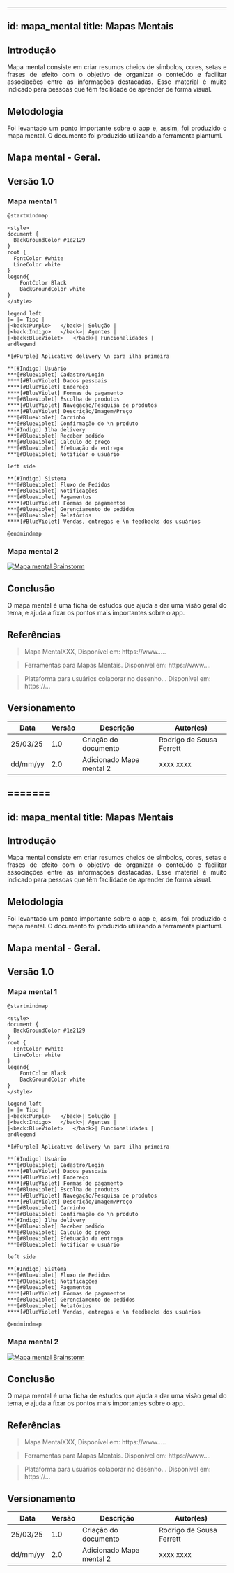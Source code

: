 
---
id: mapa_mental
title: Mapas Mentais
---

## Introdução

<p align = "justify">
Mapa mental consiste em criar resumos cheios de símbolos, cores, setas e frases de efeito com o objetivo de organizar o conteúdo e facilitar associações entre as informações destacadas. Esse material é muito indicado para pessoas que têm facilidade de aprender de forma visual.
</p>

## Metodologia

<p align = "justify">
Foi levantado um ponto importante sobre o app e, assim, foi produzido o mapa mental. O documento foi produzido utilizando a ferramenta plantuml.
</p>

## Mapa mental - Geral.

## Versão 1.0

### Mapa mental 1
```puml
@startmindmap

<style>
document {
  BackGroundColor #1e2129
}
root {
  FontColor #white
  LineColor white
}
legend{
    FontColor Black
    BackGroundColor white
}
</style>

legend left
|= |= Tipo |
|<back:Purple>   </back>| Solução |
|<back:Indigo>   </back>| Agentes |
|<back:BlueViolet>   </back>| Funcionalidades |
endlegend

*[#Purple] Aplicativo delivery \n para ilha primeira

**[#Indigo] Usuário
***[#BlueViolet] Cadastro/Login
****[#BlueViolet] Dados pessoais
****[#BlueViolet] Endereço
****[#BlueViolet] Formas de pagamento
***[#BlueViolet] Escolha de produtos
****[#BlueViolet] Navegação/Pesquisa de produtos
****[#BlueViolet] Descrição/Imagem/Preço
***[#BlueViolet] Carrinho
***[#BlueViolet] Confirmação do \n produto
**[#Indigo] Ilha delivery
***[#BlueViolet] Receber pedido
***[#BlueViolet] Calculo do preço
***[#BlueViolet] Efetuação da entrega
***[#BlueViolet] Notificar o usuário

left side

**[#Indigo] Sistema
***[#BlueViolet] Fluxo de Pedidos
***[#BlueViolet] Notificações
***[#BlueViolet] Pagamentos
****[#BlueViolet] Formas de pagamentos
***[#BlueViolet] Gerenciamento de pedidos
***[#BlueViolet] Relatórios
****[#BlueViolet] Vendas, entregas e \n feedbacks dos usuários

@endmindmap
```

### Mapa mental 2

[![Mapa mental Brainstorm](../assets/Mapas_mentais/...png)](assets/Mapas_mentais/....png)

## Conclusão

<p align = "justify">
O mapa mental é uma ficha de estudos que ajuda a dar uma visão geral do tema, e ajuda a fixar os pontos mais importantes sobre o app.
</p>

## Referências
> Mapa MentalXXX,  Disponível em: https://www.....

> Ferramentas para Mapas Mentais. Disponível em: https://www....

> Plataforma para usuários colaborar no desenho... Disponível em: https://...

## Versionamento
| Data | Versão | Descrição | Autor(es) |
| -- | -- | -- | -- |
| 25/03/25 | 1.0 | Criação do documento | Rodrigo de Sousa Ferrett |
| dd/mm/yy | 2.0 | Adicionado Mapa mental 2 | xxxx xxxx |
=======
---
id: mapa_mental
title: Mapas Mentais
---

## Introdução

<p align = "justify">
Mapa mental consiste em criar resumos cheios de símbolos, cores, setas e frases de efeito com o objetivo de organizar o conteúdo e facilitar associações entre as informações destacadas. Esse material é muito indicado para pessoas que têm facilidade de aprender de forma visual.
</p>

## Metodologia

<p align = "justify">
Foi levantado um ponto importante sobre o app e, assim, foi produzido o mapa mental. O documento foi produzido utilizando a ferramenta plantuml.
</p>

## Mapa mental - Geral.

## Versão 1.0

### Mapa mental 1
```puml
@startmindmap

<style>
document {
  BackGroundColor #1e2129
}
root {
  FontColor #white
  LineColor white
}
legend{
    FontColor Black
    BackGroundColor white
}
</style>

legend left
|= |= Tipo |
|<back:Purple>   </back>| Solução |
|<back:Indigo>   </back>| Agentes |
|<back:BlueViolet>   </back>| Funcionalidades |
endlegend

*[#Purple] Aplicativo delivery \n para ilha primeira

**[#Indigo] Usuário
***[#BlueViolet] Cadastro/Login
****[#BlueViolet] Dados pessoais
****[#BlueViolet] Endereço
****[#BlueViolet] Formas de pagamento
***[#BlueViolet] Escolha de produtos
****[#BlueViolet] Navegação/Pesquisa de produtos
****[#BlueViolet] Descrição/Imagem/Preço
***[#BlueViolet] Carrinho
***[#BlueViolet] Confirmação do \n produto
**[#Indigo] Ilha delivery
***[#BlueViolet] Receber pedido
***[#BlueViolet] Calculo do preço
***[#BlueViolet] Efetuação da entrega
***[#BlueViolet] Notificar o usuário

left side

**[#Indigo] Sistema
***[#BlueViolet] Fluxo de Pedidos
***[#BlueViolet] Notificações
***[#BlueViolet] Pagamentos
****[#BlueViolet] Formas de pagamentos
***[#BlueViolet] Gerenciamento de pedidos
***[#BlueViolet] Relatórios
****[#BlueViolet] Vendas, entregas e \n feedbacks dos usuários

@endmindmap
```

### Mapa mental 2

[![Mapa mental Brainstorm](../assets/Mapas_mentais/...png)](assets/Mapas_mentais/....png)

## Conclusão

<p align = "justify">
O mapa mental é uma ficha de estudos que ajuda a dar uma visão geral do tema, e ajuda a fixar os pontos mais importantes sobre o app.
</p>

## Referências
> Mapa MentalXXX,  Disponível em: https://www.....

> Ferramentas para Mapas Mentais. Disponível em: https://www....

> Plataforma para usuários colaborar no desenho... Disponível em: https://...

## Versionamento
| Data | Versão | Descrição | Autor(es) |
| -- | -- | -- | -- |
| 25/03/25 | 1.0 | Criação do documento | Rodrigo de Sousa Ferrett |
| dd/mm/yy | 2.0 | Adicionado Mapa mental 2 | xxxx xxxx |

